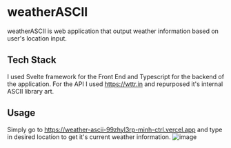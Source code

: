 # weatherASCII
weatherASCII is web application that output weather information based on user's location input.


## Tech Stack
I used Svelte framework for the Front End and Typescript for the backend of the application.
For the API I used https://wttr.in and repurposed it's internal ASCII library art.

## Usage
Simply go to https://weather-ascii-99zhyl3rp-minh-ctrl.vercel.app and type in desired location to get it's current weather information.
![image](https://user-images.githubusercontent.com/80884591/144376541-97586cc8-6562-4de1-9983-b0165a1b8cb8.png)
